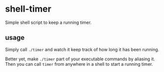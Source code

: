 # shell-timer

Simple shell script to keep a running timer.

## usage

Simply call `./timer` and watch it keep track of how long it has been running.

Better yet, make `./timer` part of your executable commands by aliasing it. Then you can call `timer` from anywhere in a shell to start a running timer.

